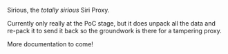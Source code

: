 Sirious, the _totally sirious_ Siri Proxy.

Currently only really at the PoC stage, but it does unpack all the data and re-pack it to send it back so the groundwork is there for a tampering proxy.

More documentation to come!
